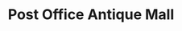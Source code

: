 ---
title: "Post Office Antique Mall"
url: /ladysmith/post-office-antique-mall/
shop: Antiquitäten
---